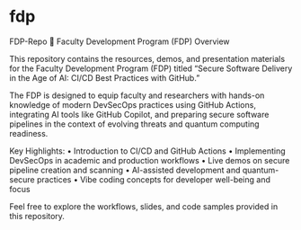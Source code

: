 # fdp
FDP-Repo
📘 Faculty Development Program (FDP) Overview

This repository contains the resources, demos, and presentation materials for the Faculty Development Program (FDP) titled “Secure Software Delivery in the Age of AI: CI/CD Best Practices with GitHub.”

The FDP is designed to equip faculty and researchers with hands-on knowledge of modern DevSecOps practices using GitHub Actions, integrating AI tools like GitHub Copilot, and preparing secure software pipelines in the context of evolving threats and quantum computing readiness.

Key Highlights:
	•	Introduction to CI/CD and GitHub Actions
	•	Implementing DevSecOps in academic and production workflows
	•	Live demos on secure pipeline creation and scanning
	•	AI-assisted development and quantum-secure practices
	•	Vibe coding concepts for developer well-being and focus

Feel free to explore the workflows, slides, and code samples provided in this repository.